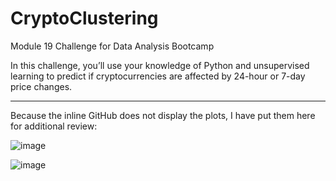 # CryptoClustering
Module 19 Challenge for Data Analysis Bootcamp


In this challenge, you’ll use your knowledge of Python and unsupervised learning to predict if cryptocurrencies are affected by 24-hour or 7-day price changes.

--------------------------------------

Because the inline GitHub does not display the plots, I have put them here for additional review:

![image](https://github.com/mark-helotie/CryptoClustering/assets/43053988/00d28e2e-9693-4460-a3fb-1fdda426f779)
   
   
![image](https://github.com/mark-helotie/CryptoClustering/assets/43053988/f2457d5b-37f9-4be4-b165-51fc991a0b37)

   
